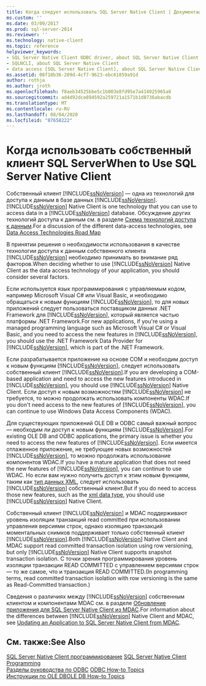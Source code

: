 ```yaml
---
title: Когда следует использовать SQL Server Native Client | Документация Майкрософт
ms.custom: ''
ms.date: 03/09/2017
ms.prod: sql-server-2014
ms.reviewer: ''
ms.technology: native-client
ms.topic: reference
helpviewer_keywords:
- SQL Server Native Client ODBC driver, about SQL Server Native Client ODBC driver
- SQLNCLI, about SQL Server Native Client
- data access [SQL Server Native Client], about SQL Server Native Client
ms.assetid: 08f18b36-209d-4cf7-9623-ebc61859a91d
author: rothja
ms.author: jroth
ms.openlocfilehash: f8aeb34525bbe5c1b003e8fd95e7a414025965a8
ms.sourcegitcommit: ad4d92dce894592a259721a1571b1d8736abacdb
ms.translationtype: MT
ms.contentlocale: ru-RU
ms.lasthandoff: 08/04/2020
ms.locfileid: "87658222"
---
```

# <a name="when-to-use-sql-server-native-client"></a><span data-ttu-id="56075-102">Когда использовать собственный клиент SQL Server</span><span class="sxs-lookup"><span data-stu-id="56075-102">When to Use SQL Server Native Client</span></span>
  <span data-ttu-id="56075-103">Собственный клиент [!INCLUDE[ssNoVersion](../../includes/ssnoversion-md.md)] — одна из технологий для доступа к данным в базе данных [!INCLUDE[ssNoVersion](../../includes/ssnoversion-md.md)].</span><span class="sxs-lookup"><span data-stu-id="56075-103">[!INCLUDE[ssNoVersion](../../includes/ssnoversion-md.md)] Native Client is one technology that you can use to access data in a [!INCLUDE[ssNoVersion](../../includes/ssnoversion-md.md)] database.</span></span>  <span data-ttu-id="56075-104">Обсуждение других технологий доступа к данным см. в разделе [Схема технологий доступа к данным](https://go.microsoft.com/fwlink/?LinkID=179186).</span><span class="sxs-lookup"><span data-stu-id="56075-104">For a discussion of the different data-access technologies, see [Data Access Technologies Road Map](https://go.microsoft.com/fwlink/?LinkID=179186)</span></span>  
  
 <span data-ttu-id="56075-105">В принятии решения о необходимости использования в качестве технологии доступа к данным собственного клиента [!INCLUDE[ssNoVersion](../../includes/ssnoversion-md.md)] необходимо принимать во внимание ряд факторов.</span><span class="sxs-lookup"><span data-stu-id="56075-105">When deciding whether to use [!INCLUDE[ssNoVersion](../../includes/ssnoversion-md.md)] Native Client as the data access technology of your application, you should consider several factors.</span></span>  
  
 <span data-ttu-id="56075-106">Если используется язык программирования с управляемым кодом, например Microsoft Visual C# или Visual Basic, и необходимо обращаться к новым функциям [!INCLUDE[ssNoVersion](../../includes/ssnoversion-md.md)], то для новых приложений следует пользоваться поставщиком данных .NET Framework для [!INCLUDE[ssNoVersion](../../includes/ssnoversion-md.md)], который является частью платформы .NET Framework.</span><span class="sxs-lookup"><span data-stu-id="56075-106">For new applications, if you're using a managed programming language such as Microsoft Visual C# or Visual Basic, and you need to access the new features in [!INCLUDE[ssNoVersion](../../includes/ssnoversion-md.md)], you should use the .NET Framework Data Provider for [!INCLUDE[ssNoVersion](../../includes/ssnoversion-md.md)], which is part of the .NET Framework.</span></span>  
  
 <span data-ttu-id="56075-107">Если разрабатывается приложение на основе COM и необходим доступ к новым функциям [!INCLUDE[ssNoVersion](../../includes/ssnoversion-md.md)], следует использовать собственный клиент [!INCLUDE[ssNoVersion](../../includes/ssnoversion-md.md)].</span><span class="sxs-lookup"><span data-stu-id="56075-107">If you are developing a COM-based application and need to access the new features introduced in [!INCLUDE[ssNoVersion](../../includes/ssnoversion-md.md)], you should use [!INCLUDE[ssNoVersion](../../includes/ssnoversion-md.md)] Native Client.</span></span> <span data-ttu-id="56075-108">Если доступ к новым возможностям [!INCLUDE[ssNoVersion](../../includes/ssnoversion-md.md)] не требуется, то можно продолжать использовать компоненты WDAC.</span><span class="sxs-lookup"><span data-stu-id="56075-108">If you don't need access to the new features of [!INCLUDE[ssNoVersion](../../includes/ssnoversion-md.md)], you can continue to use Windows Data Access Components (WDAC).</span></span>  
  
 <span data-ttu-id="56075-109">Для существующих приложений OLE DB и ODBC самый важный вопрос — необходим ли доступ к новым функциям [!INCLUDE[ssNoVersion](../../includes/ssnoversion-md.md)].</span><span class="sxs-lookup"><span data-stu-id="56075-109">For existing OLE DB and ODBC applications, the primary issue is whether you need to access the new features of [!INCLUDE[ssNoVersion](../../includes/ssnoversion-md.md)].</span></span> <span data-ttu-id="56075-110">Если имеется отлаженное приложение, не требующее новых возможностей [!INCLUDE[ssNoVersion](../../includes/ssnoversion-md.md)], то можно продолжать использование компонентов WDAC.</span><span class="sxs-lookup"><span data-stu-id="56075-110">If you have a mature application that does not need the new features of [!INCLUDE[ssNoVersion](../../includes/ssnoversion-md.md)], you can continue to use WDAC.</span></span> <span data-ttu-id="56075-111">Но если вам нужно получить доступ к этим новым функциям, таким как [тип данных XML](/sql/t-sql/xml/xml-transact-sql), следует использовать [!INCLUDE[ssNoVersion](../../includes/ssnoversion-md.md)] собственный клиент.</span><span class="sxs-lookup"><span data-stu-id="56075-111">But if you do need to access those new features, such as the [xml data type](/sql/t-sql/xml/xml-transact-sql), you should use [!INCLUDE[ssNoVersion](../../includes/ssnoversion-md.md)] Native Client.</span></span>  
  
 <span data-ttu-id="56075-112">Собственный клиент [!INCLUDE[ssNoVersion](../../includes/ssnoversion-md.md)] и MDAC поддерживают уровень изоляции транзакций read committed при использовании управления версиями строк, однако изоляцию транзакций моментальных снимков поддерживает только собственный клиент [!INCLUDE[ssNoVersion](../../includes/ssnoversion-md.md)].</span><span class="sxs-lookup"><span data-stu-id="56075-112">Both [!INCLUDE[ssNoVersion](../../includes/ssnoversion-md.md)] Native Client and MDAC support read committed transaction isolation using row versioning, but only [!INCLUDE[ssNoVersion](../../includes/ssnoversion-md.md)] Native Client supports snapshot transaction isolation.</span></span> <span data-ttu-id="56075-113">С точки зрения программирования уровень изоляции транзакции READ COMMITTED с управлением версиями строк — то же самое, что и транзакция READ COMMITTED.</span><span class="sxs-lookup"><span data-stu-id="56075-113">(In programming terms, read committed transaction isolation with row versioning is the same as Read-Committed transaction.)</span></span>  
  
 <span data-ttu-id="56075-114">Сведения о различиях между [!INCLUDE[ssNoVersion](../../includes/ssnoversion-md.md)] собственным клиентом и компонентами MDAC см. в разделе [Обновление приложения для SQL Server Native Client из MDAC](../../relational-databases/native-client/applications/updating-an-application-to-sql-server-native-client-from-mdac.md).</span><span class="sxs-lookup"><span data-stu-id="56075-114">For information about the differences between [!INCLUDE[ssNoVersion](../../includes/ssnoversion-md.md)] Native Client and MDAC, see [Updating an Application to SQL Server Native Client from MDAC](../../relational-databases/native-client/applications/updating-an-application-to-sql-server-native-client-from-mdac.md).</span></span>  
  
## <a name="see-also"></a><span data-ttu-id="56075-115">См. также:</span><span class="sxs-lookup"><span data-stu-id="56075-115">See Also</span></span>  
 <span data-ttu-id="56075-116">[SQL Server Native Client программирование](../../relational-databases/native-client/sql-server-native-client-programming.md) </span><span class="sxs-lookup"><span data-stu-id="56075-116">[SQL Server Native Client Programming](../../relational-databases/native-client/sql-server-native-client-programming.md) </span></span>  
 <span data-ttu-id="56075-117">[Разделы руководства по ODBC](../native-client-odbc-how-to/odbc-how-to-topics.md) </span><span class="sxs-lookup"><span data-stu-id="56075-117">[ODBC How-to Topics](../native-client-odbc-how-to/odbc-how-to-topics.md) </span></span>  
 [<span data-ttu-id="56075-118">Инструкции по OLE DB</span><span class="sxs-lookup"><span data-stu-id="56075-118">OLE DB How-to Topics</span></span>](../native-client-ole-db-how-to/ole-db-how-to-topics.md)  
  
  
